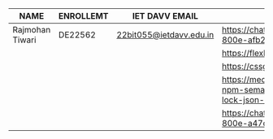 | NAME | ENROLLEMT | IET DAVV EMAIL | URLs |
|----------|----------|----------|----------|
| Rajmohan Tiwari   | DE22562  | 22bit055@ietdavv.edu.in  |   https://chatgpt.com/share/67b8a578-5814-800e-afb2-90ddca79d23e |   
|    |   |   |   https://flexboxfroggy.com/ |
|    |   |   |   https://cssgridgarden.com/ |
|    |   |   |   https://medium.com/@gfaganli/understanding-npm-semantic-versioning-and-package-lock-json-bc0563c66e39 |
|    |   |   |   https://chatgpt.com/share/67b95251-95bc-800e-a47c-9db840fa2779 |


